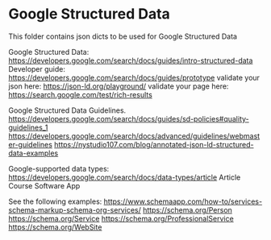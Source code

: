 # Google Structured Data 
This folder contains json dicts to be used for Google Structured Data

Google Structured Data: https://developers.google.com/search/docs/guides/intro-structured-data
Developer guide: https://developers.google.com/search/docs/guides/prototype
validate your json here: https://json-ld.org/playground/
validate your page here: https://search.google.com/test/rich-results

Google Structured Data Guidelines.
https://developers.google.com/search/docs/guides/sd-policies#quality-guidelines_1
https://developers.google.com/search/docs/advanced/guidelines/webmaster-guidelines
https://nystudio107.com/blog/annotated-json-ld-structured-data-examples


Google-supported data types: https://developers.google.com/search/docs/data-types/article
Article
Course
Software App

See the following examples:
https://www.schemaapp.com/how-to/services-schema-markup-schema-org-services/
https://schema.org/Person
https://schema.org/Service
https://schema.org/ProfessionalService
https://schema.org/WebSite

